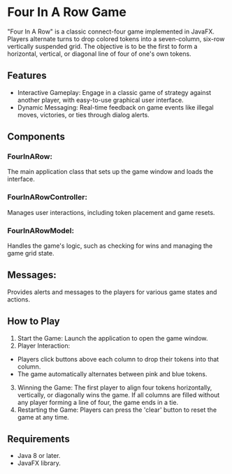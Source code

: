 # Four In A Row Game

"Four In A Row" is a classic connect-four game implemented in JavaFX. Players alternate turns to drop colored tokens into a seven-column, six-row vertically suspended grid. The objective is to be the first to form a horizontal, vertical, or diagonal line of four of one's own tokens.

## Features
- Interactive Gameplay: Engage in a classic game of strategy against another player, with easy-to-use graphical user interface.
- Dynamic Messaging: Real-time feedback on game events like illegal moves, victories, or ties through dialog alerts.
  
## Components
### FourInARow: 
The main application class that sets up the game window and loads the interface.
### FourInARowController: 
Manages user interactions, including token placement and game resets.
### FourInARowModel: 
Handles the game's logic, such as checking for wins and managing the game grid state.
## Messages: 
Provides alerts and messages to the players for various game states and actions.

## How to Play
1. Start the Game: Launch the application to open the game window.
2. Player Interaction:
- Players click buttons above each column to drop their tokens into that column.
- The game automatically alternates between pink and blue tokens.
3. Winning the Game:
The first player to align four tokens horizontally, vertically, or diagonally wins the game.
If all columns are filled without any player forming a line of four, the game ends in a tie.
4. Restarting the Game:
Players can press the 'clear' button to reset the game at any time.

## Requirements
- Java 8 or later.
- JavaFX library.
